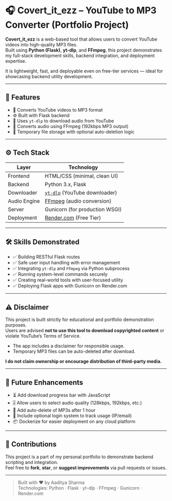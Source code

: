 # 🎧 Covert_it_ezz – YouTube to MP3 Converter (Portfolio Project)

**Covert_it_ezz** is a web-based tool that allows users to convert YouTube videos into high-quality MP3 files.  
Built using **Python (Flask)**, **yt-dlp**, and **FFmpeg**, this project demonstrates my full-stack development skills, backend integration, and deployment expertise.

It is lightweight, fast, and deployable even on free-tier services — ideal for showcasing backend utility development.

---

## 🚀 Features

- 🎥 Converts YouTube videos to MP3 format  
- ⚙️ Built with Flask backend  
- 📂 Uses `yt-dlp` to download audio from YouTube  
- 🎵 Converts audio using FFmpeg (192kbps MP3 output)  
- 🧼 Temporary file storage with optional auto-deletion logic  

---

## ⚙️ Tech Stack

| Layer         | Technology                     |
|---------------|--------------------------------|
| Frontend      | HTML/CSS (minimal, clean UI)   |
| Backend       | Python 3.x, Flask              |
| Downloader    | [`yt-dlp`](https://github.com/yt-dlp/yt-dlp) (YouTube downloader) |
| Audio Engine  | [FFmpeg](https://ffmpeg.org/) (audio conversion) |
| Server        | Gunicorn (for production WSGI) |
| Deployment    | [Render.com](https://render.com) (Free Tier) |

---

## 🛠️ Skills Demonstrated

- ✅ Building RESTful Flask routes  
- ✅ Safe user input handling with error management  
- ✅ Integrating `yt-dlp` and `FFmpeg` via Python subprocess  
- ✅ Running system-level commands securely  
- ✅ Creating real-world tools with user-focused utility  
- ✅ Deploying Flask apps with Gunicorn on Render.com  

---

## ⚠️ Disclaimer

This project is built strictly for educational and portfolio demonstration purposes.  
Users are advised **not to use this tool to download copyrighted content** or violate YouTube’s Terms of Service.

- The app includes a disclaimer for responsible usage.  
- Temporary MP3 files can be auto-deleted after download.

**I do not claim ownership or encourage distribution of third-party media.**

---

## 🧩 Future Enhancements

- ⏳ Add download progress bar with JavaScript  
- 🎚️ Allow users to select audio quality (128kbps, 192kbps, etc.)  
- 🧽 Add auto-delete of MP3s after 1 hour  
- 🔐 Include optional login system to track usage (IP/email)  
- 📦 Dockerize for easier deployment on any cloud platform

---

## 🤝 Contributions

This project is a part of my personal portfolio to demonstrate backend scripting and integration.  
Feel free to **fork**, **star**, or **suggest improvements** via pull requests or issues.

---

> Built with ❤️ by Aaditya Sharma  
> Technologies: Python · Flask · yt-dlp · FFmpeg · Gunicorn · Render.com
